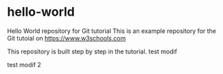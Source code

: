 # hello-world
Hello World repository for Git tutorial
This is an example repository for the Git tutoial on https://www.w3schools.com

This repository is built step by step in the tutorial.
test modif

test modif 2
